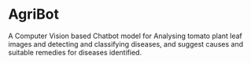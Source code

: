 # AgriBot
A Computer Vision based Chatbot model for Analysing tomato plant leaf images and detecting and classifying diseases, and suggest causes and suitable remedies for diseases identified.
